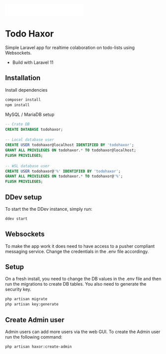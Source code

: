 [<img src="public/resources/svg/haxor_no-white.svg" width="250" style="display:inline-block"/>](public/resources/svg/haxor_no-white.svg)
# Todo Haxor

Simple Laravel app for realtime colaboration on todo-lists using Websockets.

- Build with Laravel 11

## Installation
Install dependencies
```bash
composer install
npm install
```
MySQL / MariaDB setup
```sql
-- Crate DB
CREATE DATABASE todohaxor;

-- Local database user
CREATE USER todohaxor@localhost IDENTIFIED BY 'todohaxor';
GRANT ALL PRIVILEGES ON todohaxor.* TO todohaxor@localhost;
FLUSH PRIVILEGES;

-- WSL database user
CREATE USER todohaxor@'%' IDENTIFIED BY 'todohaxor';
GRANT ALL PRIVILEGES ON todohaxor.* TO todohaxor@'%';
FLUSH PRIVILEGES;
```

## DDev setup
To start the the DDev instance, simply run:
```bash
ddev start
```

## Websockets
To make the app work it does need to have access to a pusher compliant messaging service. Change the credentials in the .env file accordingy.

## Setup
On a fresh install, you need to change the DB values in the .env file and then run the migrations to create DB tables.
You also need to generate the security key.
```bash
php artisan migrate
php artisan key:generate
```

## Create Admin user
Admin users can add more users via the web GUI. To create the Admin user run the following command:
```bash
php artisan haxor:create-admin
```
